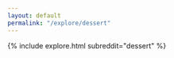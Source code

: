 ```yaml
---
layout: default
permalink: "/explore/dessert"
---
```


{% include explore.html subreddit="dessert" %}
